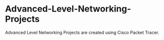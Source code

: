 # Advanced-Level-Networking-Projects
Advanced Level Networking Projects are created using Cisco Packet Tracer.
